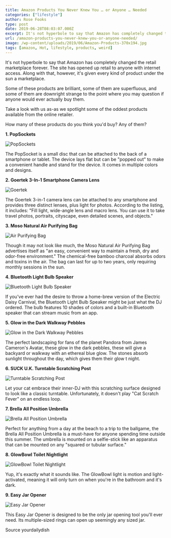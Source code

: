 ```yaml
---
title: Amazon Products You Never Knew You … or Anyone … Needed
categories: ["lifestyle"]
author: Rose Fooks
type: post
date: 2019-06-28T08:03:07.000Z
excerpt: It's not hyperbole to say that Amazon has completely changed the retail marketplace forever. The site has opened up retail to anyone with internet access.
url: /amazon-products-you-never-knew-you-or-anyone-needed/
image: /wp-content/uploads/2019/06/Amazon-Products-370x194.jpg
tags: [amazon, Hot, lifestyle, products, weird]
---
```


It's not hyperbole to say that Amazon has completely changed the retail marketplace forever. The site has opened up retail to anyone with internet access. Along with that, however, it's given every kind of product under the sun a marketplace.

Some of these products are brilliant, some of them are superfluous, and some of them are downright strange to the point where you may question if anyone would ever actually buy them.

Take a look with us as-as we spotlight some of the oddest products available from the online retailer.

How many of these products do you think you'd buy? Any of them?

**1. PopSockets**

![PopSockets](/wp-content/uploads/2019/06/61p67Aj-u1L._SL1000_-300x171.jpg)

The PopSocket is a small disc that can be attached to the back of a smartphone or tablet. The device lays flat but can be "popped out" to make a convenient handle and stand for the device. It comes in multiple colors and designs.

**2. Goertek 3-In-1 Smartphone Camera Lens**

![Goertek ](/wp-content/uploads/2019/06/61II6po0XwL._SL1000_-300x169.jpg)

The Goertek 3-in-1 camera lens can be attached to any smartphone and provides three distinct lenses, plus light for photos. According to the listing, it includes: "Fill light, wide-angle lens and macro lens. You can use it to take travel photos, portraits, cityscape, even detailed scenes, and objects."

**3. Moso Natural Air Purifying Bag**

![Air Purifying Bag](/wp-content/uploads/2019/06/91LwCGCK2NL._SL1500_-300x170.jpg)

Though it may not look like much, the Moso Natural Air Purifying Bag advertises itself as "an easy, convenient way to maintain a fresh, dry and odor-free environment." The chemical-free bamboo charcoal absorbs odors and toxins in the air. The bag can last for up to two years, only requiring monthly sessions in the sun.

**4. Bluetooth Light Bulb Speaker**

![Bluetooth Light Bulb Speaker](/wp-content/uploads/2019/06/bluetooth-bulb-300x300.jpg)

If you've ever had the desire to throw a home-brew version of the Electric Daisy Carnival, the Bluetooth Light Bulb Speaker might be just what the DJ ordered. The bulb features 10 shades of colors and a built-in Bluetooth speaker that can stream music from an app.

**5. Glow in the Dark Walkway Pebbles**

![Glow in the Dark Walkway Pebbles](/wp-content/uploads/2019/06/81wTZ4sjoPL._SL1500_-300x170.jpg)

The perfect landscaping for fans of the planet Pandora from James Cameron's Avatar, these glow in the dark pebbles, these will give a backyard or walkway with an ethereal blue glow. The stones absorb sunlight throughout the day, which gives them their glow t night.

**6. SUCK U.K. Turntable Scratching Post**

![Turntable Scratching Post](/wp-content/uploads/2019/06/61gRiray9L._SL1018_-300x169.jpg)

Let your cat embrace their inner-DJ with this scratching surface designed to look like a classic turntable. Unfortunately, it doesn't play "Cat Scratch Fever" on an endless loop.

**7. Brella All Position Umbrella**

![Brella All Position Umbrella](/wp-content/uploads/2019/06/71hzmiy5esL._SL1500_-300x170.jpg)

Perfect for anything from a day at the beach to a trip to the ballgame, the Brella All Position Umbrella is a must-have for anyone spending time outside this summer. The umbrella is mounted on a selfie-stick like an apparatus that can be mounted on any "squared or tubular surface."

**8. GlowBowl Toilet Nightlight**

![GlowBowl Toilet Nightlight](/wp-content/uploads/2019/06/71rngd8UvL._SL1500_-300x170.jpg)

Yup, it's exactly what it sounds like. The GlowBowl light is motion and light-activated, meaning it will only turn on when you're in the bathroom and it's dark.

**9. Easy Jar Opener**

![Easy Jar Opener](/wp-content/uploads/2019/06/81Ao098LtkL._SL1500_-300x169.jpg)

This Easy Jar Opener is designed to be the only jar opening tool you'll ever need. Its multiple-sized rings can open up seemingly any sized jar.

Source yourdailydish
